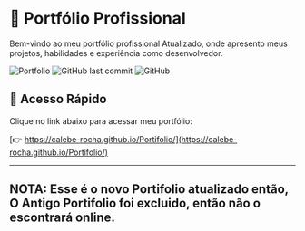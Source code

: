  # 📜 Portfólio Profissional

Bem-vindo ao meu portfólio profissional Atualizado, onde apresento meus projetos, habilidades e experiência como desenvolvedor.

![Portfolio](https://img.shields.io/badge/Status-Online-brightgreen)
![GitHub last commit](https://img.shields.io/github/last-commit/calebe-rocha/Portifolio)
![GitHub](https://img.shields.io/github/license/calebe-rocha/Portifolio)


## 🚀 Acesso Rápido

Clique no link abaixo para acessar meu portfólio:

[👉 https://calebe-rocha.github.io/Portifolio/](https://calebe-rocha.github.io/Portifolio/)

---
**NOTA:** 
Esse é o novo Portifolio atualizado então, O Antigo Portifolio foi excluido, então não o escontrará online.
---
